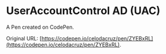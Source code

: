 # UserAccountControl AD (UAC)

A Pen created on CodePen.

Original URL: [https://codepen.io/celodacruz/pen/ZYEBxRL](https://codepen.io/celodacruz/pen/ZYEBxRL).

